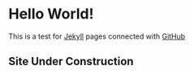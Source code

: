
# Hello World!

This is a test for [Jekyll](https://jekyllrb.com) pages connected with [GitHub](https://github.com)

## **Site Under Construction**